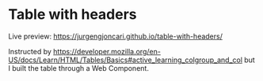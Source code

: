 # Table with headers
Live preview: https://jurgengjoncari.github.io/table-with-headers/

Instructed by https://developer.mozilla.org/en-US/docs/Learn/HTML/Tables/Basics#active_learning_colgroup_and_col but I built the table through a Web Component. 
